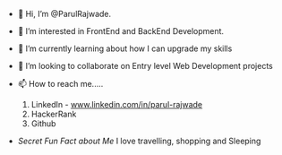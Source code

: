 - 👋 Hi, I’m @ParulRajwade. 
- 👀 I’m interested in FrontEnd and BackEnd Development.
- 🌱 I’m currently learning about how I can upgrade my skills
- 💞️ I’m looking to collaborate on Entry level Web Development projects
- 📫 How to reach me.....
    1. LinkedIn - www.linkedin.com/in/parul-rajwade
    2. HackerRank
    3. Github 
    
    
- *Secret Fun Fact about Me*
    I love travelling, shopping and Sleeping
<!---
ParulRajwade/ParulRajwade is a ✨ special ✨ repository because its `README.md` (this file) appears on your GitHub profile.
You can click the Preview link to take a look at your changes.
--->

